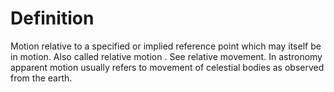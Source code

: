 # Definition

Motion relative to a specified or implied reference point which may
itself be in motion. Also called relative motion . See relative
movement. In astronomy apparent motion usually refers to movement of
celestial bodies as observed from the earth.
